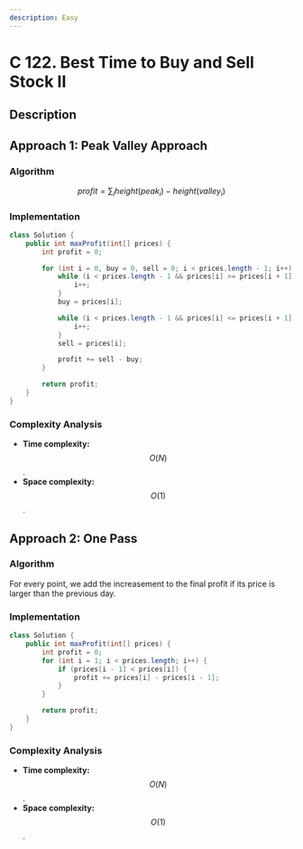 ```yaml
---
description: Easy
---
```


# C 122. Best Time to Buy and Sell Stock II

## Description

## Approach 1: Peak Valley Approach

### Algorithm

$$profit = \sum_i {height(peak_i) - height(valley_i)}$$

### Implementation

```java
class Solution {
    public int maxProfit(int[] prices) {
        int profit = 0;

        for (int i = 0, buy = 0, sell = 0; i < prices.length - 1; i++) {
            while (i < prices.length - 1 && prices[i] >= prices[i + 1]) {
                i++;
            }
            buy = prices[i];

            while (i < prices.length - 1 && prices[i] <= prices[i + 1]) {
                i++;
            }
            sell = prices[i];

            profit += sell - buy;
        }

        return profit;
    }
}
```

### Complexity Analysis

* **Time complexity:** $$O(N)$$.
* **Space complexity:** $$O(1)$$.

## Approach 2: One Pass

### Algorithm

For every point, we add the increasement to the final profit if its price is larger than the
previous day.

### Implementation

```java
class Solution {
    public int maxProfit(int[] prices) {
        int profit = 0;
        for (int i = 1; i < prices.length; i++) {
            if (prices[i - 1] < prices[i]) {
                profit += prices[i] - prices[i - 1];
            }
        }

        return profit;
    }
}
```

### Complexity Analysis

* **Time complexity:** $$O(N)$$.
* **Space complexity:** $$O(1)$$.
